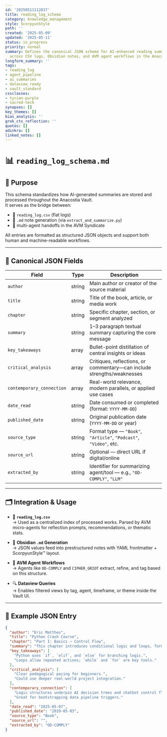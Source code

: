 ```yaml
---
id: '20250511112837'
title: reading_log_schema
category: knowledge_management
style: ScorpyunStyle
path: ''
created: '2025-05-09'
updated: '2025-05-11'
status: in_progress
priority: normal
summary: Defines the canonical JSON schema for AI-enhanced reading summaries used
  across CSV logs, Obsidian notes, and AVM agent workflows in the Anacostia Vault.
longform_summary: ''
tags:
- reading_log
- agent_pipeline
- ai_summaries
- dataview_ready
- vault_standard
cssclasses:
- tyrian-purple
- sacred-tech
synapses: []
key_themes: []
bias_analysis: ''
grok_ctx_reflection: ''
quotes: []
adinkra: []
linked_notes: []
---
```


# 📊 `reading_log_schema.md`

## 🎯 Purpose

This schema standardizes how AI-generated summaries are stored and processed throughout the Anacostia Vault.  
It serves as the bridge between:
- 🔹 `reading_log.csv` (flat logs)
- 🔹 `.md` note generation (via `extract_and_summarize.py`)
- 🔹 multi-agent handoffs in the AVM Syndicate

All entries are formatted as structured JSON objects and support both human and machine-readable workflows.

---

## 🧱 Canonical JSON Fields

| Field                     | Type     | Description                                                                 |
|---------------------------|----------|-----------------------------------------------------------------------------|
| `author`                  | string   | Main author or creator of the source material                              |
| `title`                   | string   | Title of the book, article, or media work                                  |
| `chapter`                 | string   | Specific chapter, section, or segment analyzed                             |
| `summary`                 | string   | 1–3 paragraph textual summary capturing the core message                   |
| `key_takeaways`           | array    | Bullet-point distillation of central insights or ideas                     |
| `critical_analysis`       | array    | Critiques, reflections, or commentary—can include strengths/weaknesses     |
| `contemporary_connection` | array    | Real-world relevance, modern parallels, or applied use cases               |
| `date_read`               | string   | Date consumed or completed (format: `YYYY-MM-DD`)                          |
| `published_date`          | string   | Original publication date (`YYYY-MM-DD` or year)                           |
| `source_type`             | string   | Format type — `"Book"`, `"Article"`, `"Podcast"`, `"Video"`, etc.          |
| `source_url`              | string   | Optional — direct URL if digital/online                                    |
| `extracted_by`            | string   | Identifier for summarizing agent/tool — e.g., `"OD-COMPLY"`, `"LLM"`       |

---

## 🗂️ Integration & Usage

- 📄 **`reading_log.csv`**  
   → Used as a centralized index of processed works. Parsed by AVM micro-agents for reflection prompts, recommendations, or thematic stats.

- 🧾 **Obsidian `.md` Generation**  
   → JSON values feed into prestructured notes with YAML frontmatter + ScorpyunStyle™ layout.

- 🤖 **AVM Agent Workflows**  
   → Agents like `OD‑COMPLY` and `CIPHER_GRIOT` extract, refine, and tag based on this structure.

- 🔍 **Dataview Queries**  
   → Enables filtered views by tag, agent, timeframe, or theme inside the Vault UI.

---

## 🧪 Example JSON Entry

```json
{
  "author": "Eric Matthes",
  "title": "Python Crash Course",
  "chapter": "Part I: Basics – Control Flow",
  "summary": "This chapter introduces conditional logic and loops, forming the foundation of programmatic decision-making...",
  "key_takeaways": [
    "Python uses `if`, `elif`, and `else` for branching logic.",
    "Loops allow repeated actions; `while` and `for` are key tools."
  ],
  "critical_analysis": [
    "Clear pedagogical pacing for beginners.",
    "Could use deeper real-world project integration."
  ],
  "contemporary_connection": [
    "Logic structures underpin AI decision trees and chatbot control flows.",
    "Great for bootstrapping data pipeline triggers."
  ],
  "date_read": "2025-05-07",
  "published_date": "2019-05-03",
  "source_type": "Book",
  "source_url": "",
  "extracted_by": "OD-COMPLY"
}
